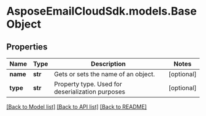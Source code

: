 # AsposeEmailCloudSdk.models.BaseObject

## Properties
Name | Type | Description | Notes
------------ | ------------- | ------------- | -------------
**name** | **str** | Gets or sets the name of an object. | [optional] 
**type** | **str** | Property type. Used for deserialization purposes | [optional] 

[[Back to Model list]](README.md#documentation-for-models) [[Back to API list]](README.md#documentation-for-api-endpoints) [[Back to README]](README.md)


